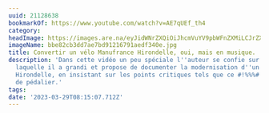 ```yaml
---
uuid: 21128638
bookmarkOf: https://www.youtube.com/watch?v=AE7qUEf_th4
category: 
headImage: https://images.are.na/eyJidWNrZXQiOiJhcmVuYV9pbWFnZXMiLCJrZXkiOiIyMTEyODYzOC9vcmlnaW5hbF9iYmU4MmNiM2RkN2FlN2JkOTEyMTY3OTFhZWRmMzQwZS5qcGciLCJlZGl0cyI6eyJyZXNpemUiOnsid2lkdGgiOjEyMDAsImhlaWdodCI6MTIwMCwiZml0IjoiaW5zaWRlIiwid2l0aG91dEVubGFyZ2VtZW50Ijp0cnVlfSwid2VicCI6eyJxdWFsaXR5Ijo5MH0sImpwZWciOnsicXVhbGl0eSI6OTB9LCJyb3RhdGUiOm51bGx9fQ==?bc=0
imageName: bbe82cb3dd7ae7bd91216791aedf340e.jpg
title: Convertir un vélo Manufrance Hirondelle, oui, mais en musique.
description: 'Dans cette vidéo un peu spéciale l''auteur se confie sur la ville dans
  laquelle il a grandi et propose de documenter la modernisation d''un vélo Manufrance
  Hirondelle, en insistant sur les points critiques tels que ce #!%%%#!! de boîtier
  de pédalier.'
tags: 
date: '2023-03-29T08:15:07.712Z'
---
```

